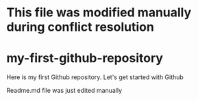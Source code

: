 # This file was modified manually during conflict resolution
# my-first-github-repository
Here is my first Github repository. Let's get started with Github

Readme.md file was just edited manually
